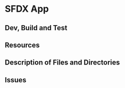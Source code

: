 # SFDX  App

## Dev, Build and Test


## Resources


## Description of Files and Directories


## Issues
  


